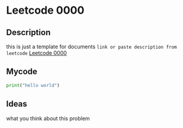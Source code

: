 # Leetcode 0000
## Description
this is just a template for documents 
`link or paste description from leetcode`
[Leetcode 0000](https://leetcode-cn.com/problems/find-n-unique-integers-sum-up-to-zero/)

## Mycode
```python
print("hello world")
```

## Ideas
what you think about this problem